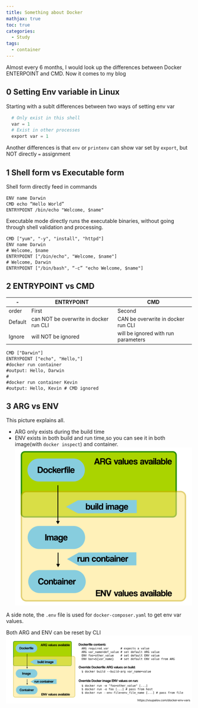 ```yaml
---
title: Something about Docker 
mathjax: true
toc: true
categories:
  - Study
tags:
  - container
---
```


Almost every 6 months, I would look up the differences between Docker ENTERPOINT and CMD. Now it comes to my blog

## 0 Setting Env variable in Linux
Starting with a sublt differences between two ways of setting env var
```python
  # Only exist in this shell
  var = 1
  # Exist in other processes
  export var = 1
```
Another differences is that `env` or `printenv` can show var set by `export`, but NOT directly `=` assignment

## 1 Shell form vs Executable form
Shell form directly feed in commands
```shell
ENV name Darwin
CMD echo “Hello World”
ENTRYPOINT /bin/echo "Welcome, $name"
```
Executable mode directly runs the executable binaries, without going through shell validation and processing.
```shell
CMD ["yum", "-y", "install", "httpd"]
ENV name Darwin
# Welcome, $name
ENTRYPOINT ["/bin/echo", "Welcome, $name"]
# Welcome, Darwin
ENTRYPOINT ["/bin/bash", “-c” "echo Welcome, $name"]
```

## 2 ENTRYPOINT vs CMD
|-|ENTRYPOINT|CMD|
|--|--|--|
|order|First|Second|
|Default|can NOT be overwrite in docker run CLI|CAN be overwrite in docker run CLI|
|Ignore|will NOT be ignored| will be ignored with run parameters|
```shell
CMD ["Darwin"]
ENTRYPOINT ["echo", "Hello,"]
#docker run container
#output: Hello, Darwin
#
#docker run container Kevin
#output: Hello, Kevin # CMD ignored
```

## 3 ARG vs ENV
This picture explains all. 
- ARG only exists during the build time
- ENV exists in both build and run time,so you can see it in both image(with `docker inspect`) and container.
![Alt text](/assets/images/2024/24-06-03-Docker_files/argenv.png)

A side note, the `.env` file is used for `docker-composer.yaml` to get env var values.

Both ARG and ENV can be reset by CLI
![Alt text](/assets/images/2024/24-06-03-Docker_files/summary.png)